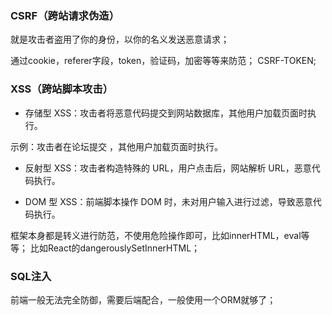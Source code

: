 

### CSRF（跨站请求伪造）

就是攻击者盗用了你的身份，以你的名义发送恶意请求；

通过cookie，referer字段，token，验证码，加密等等来防范；
CSRF-TOKEN;

### XSS（跨站脚本攻击）
- 存储型 XSS：攻击者将恶意代码提交到网站数据库，其他用户加载页面时执行。

示例：攻击者在论坛提交 <script>stealCookie()</script>，其他用户加载页面时执行。

- 反射型 XSS：攻击者构造特殊的 URL，用户点击后，网站解析 URL，恶意代码执行。

- DOM 型 XSS：前端脚本操作 DOM 时，未对用户输入进行过滤，导致恶意代码执行。

框架本身都是转义进行防范，不使用危险操作即可，比如innerHTML，eval等等；
比如React的dangerouslySetInnerHTML；


### SQL注入

前端一般无法完全防御，需要后端配合，一般使用一个ORM就够了；